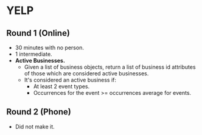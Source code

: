 # YELP

## Round 1 (Online)

- 30 minutes with no person.
- 1 intermediate.
- **Active Businesses.**
  - Given a list of business objects, return a list of business id attributes of those which are considered active businesses.
  - It's considered an active business if:
    - At least 2 event types.
    - Occurrences for the event >= occurrences average for events.

## Round 2 (Phone)

- Did not make it.